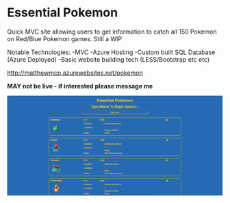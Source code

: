 # Essential Pokemon

Quick MVC site allowing users to get information to catch all 150 Pokemon on Red/Blue Pokemon games. Still a WIP


Notable Technologies: -MVC -Azure Hosting -Custom built SQL Database (Azure Deployed)  -Basic website building tech (LESS/Bootstrap etc etc)



http://matthewmcp.azurewebsites.net/pokemon  

**MAY not be live - if interested please message me**


![alt text](https://github.com/MatthewMcP/Essential-Pokemon/blob/master/Photos/Home.png)
